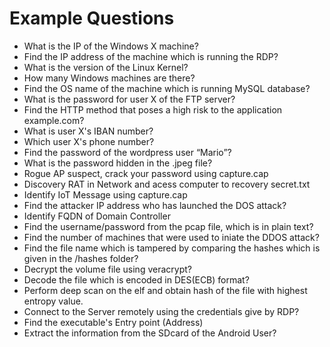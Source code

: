 # Example Questions

* What is the IP of the Windows X machine?
* Find the IP address of the machine which is running the RDP?
* What is the version of the Linux Kernel?
* How many Windows machines are there?
* Find the OS name of the machine which is running MySQL database?
* What is the password for user X of the FTP server?
* Find the HTTP method that poses a high risk to the application example.com?
* What is user X's IBAN number?
* Which user X's phone number?
* Find the password of the wordpress user “Mario”?
* What is the password hidden in the .jpeg file?
* Rogue AP suspect, crack your password using capture.cap
* Discovery RAT in Network and acess computer to recovery secret.txt
* Identify IoT Message using capture.cap
* Find the attacker IP address who has launched the DOS attack?
* Identify FQDN of Domain Controller
* Find the username/password from the pcap file, which is in plain text?
* Find the number of machines that were used to iniate the DDOS attack?
* Find the file name which is tampered by comparing the hashes which is given in the /hashes folder?
* Decrypt the volume file using veracrypt?
* Decode the file which is encoded in DES(ECB) format?
* Perform deep scan on the elf and obtain hash of the file with highest entropy value.
* Connect to the Server remotely using the credentials give by RDP?
* Find the executable's Entry point (Address)
* Extract the information from the SDcard of the Android User?
